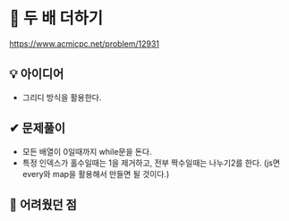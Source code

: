 # 🔎 두 배 더하기

https://www.acmicpc.net/problem/12931

## 💡 아이디어

- 그리디 방식을 활용한다.

## ✔ 문제풀이

- 모든 배열이 0일때까지 while문을 돈다.
- 특정 인덱스가 홀수일때는 1을 제거하고, 전부 짝수일때는 나누기2를 한다. (js면 every와 map을 활용해서 만들면 될 것이다.)

## 🤕 어려웠던 점
